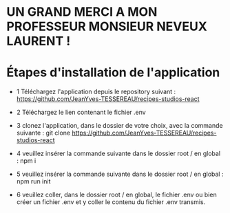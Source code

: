 # UN GRAND MERCI A MON PROFESSEUR MONSIEUR NEVEUX LAURENT !


# Étapes d'installation de l'application 
- 1  Téléchargez l'application depuis le repository suivant : https://github.com/JeanYves-TESSEREAU/recipes-studios-react

- 2 Téléchargez le lien contenant le fichier .env 

- 3 clonez l'application, dans le dossier de votre choix, avec la commande suivante : git clone https://github.com/JeanYves-TESSEREAU/recipes-studios-react 

- 4 veuillez insérer la commande suivante dans le dossier root / en global : npm i

- 5 veuillez insérer la commande suivante dans le dossier root / en global : npm run init

- 6 veuillez coller, dans le dossier root / en global, le fichier .env ou bien créer un fichier .env et y coller le contenu du fichier .env transmis.
